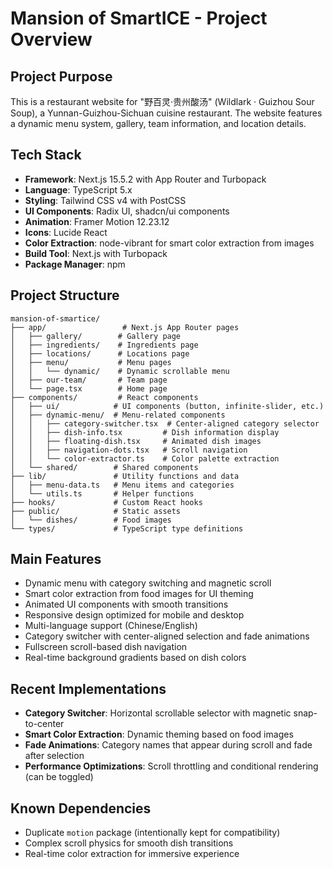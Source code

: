 # Mansion of SmartICE - Project Overview

## Project Purpose
This is a restaurant website for "野百灵·贵州酸汤" (Wildlark · Guizhou Sour Soup), a Yunnan-Guizhou-Sichuan cuisine restaurant. The website features a dynamic menu system, gallery, team information, and location details.

## Tech Stack
- **Framework**: Next.js 15.5.2 with App Router and Turbopack
- **Language**: TypeScript 5.x
- **Styling**: Tailwind CSS v4 with PostCSS
- **UI Components**: Radix UI, shadcn/ui components
- **Animation**: Framer Motion 12.23.12
- **Icons**: Lucide React
- **Color Extraction**: node-vibrant for smart color extraction from images
- **Build Tool**: Next.js with Turbopack
- **Package Manager**: npm

## Project Structure
```
mansion-of-smartice/
├── app/                 # Next.js App Router pages
│   ├── gallery/        # Gallery page
│   ├── ingredients/    # Ingredients page
│   ├── locations/      # Locations page
│   ├── menu/           # Menu pages
│   │   └── dynamic/    # Dynamic scrollable menu
│   ├── our-team/       # Team page
│   └── page.tsx        # Home page
├── components/         # React components
│   ├── ui/            # UI components (button, infinite-slider, etc.)
│   ├── dynamic-menu/  # Menu-related components
│   │   ├── category-switcher.tsx  # Center-aligned category selector
│   │   ├── dish-info.tsx         # Dish information display
│   │   ├── floating-dish.tsx     # Animated dish images
│   │   ├── navigation-dots.tsx   # Scroll navigation
│   │   └── color-extractor.ts    # Color palette extraction
│   └── shared/        # Shared components
├── lib/               # Utility functions and data
│   ├── menu-data.ts   # Menu items and categories
│   └── utils.ts       # Helper functions
├── hooks/             # Custom React hooks
├── public/            # Static assets
│   └── dishes/        # Food images
└── types/             # TypeScript type definitions
```

## Main Features
- Dynamic menu with category switching and magnetic scroll
- Smart color extraction from food images for UI theming
- Animated UI components with smooth transitions
- Responsive design optimized for mobile and desktop
- Multi-language support (Chinese/English)
- Category switcher with center-aligned selection and fade animations
- Fullscreen scroll-based dish navigation
- Real-time background gradients based on dish colors

## Recent Implementations
- **Category Switcher**: Horizontal scrollable selector with magnetic snap-to-center
- **Smart Color Extraction**: Dynamic theming based on food images
- **Fade Animations**: Category names that appear during scroll and fade after selection
- **Performance Optimizations**: Scroll throttling and conditional rendering (can be toggled)

## Known Dependencies
- Duplicate `motion` package (intentionally kept for compatibility)
- Complex scroll physics for smooth dish transitions
- Real-time color extraction for immersive experience